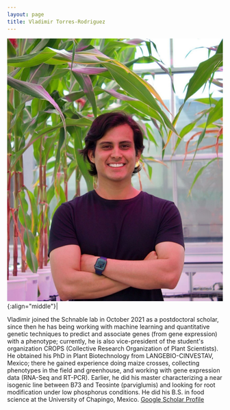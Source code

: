 ```yaml
---
layout: page
title: Vladimir Torres-Rodriguez 
---
```


![Vladimir Torres-Rodriguez](/images/People_Images/Vlad2.jpg){:align="middle"}|

Vladimir joined the Schnable lab in October 2021 as a postdoctoral scholar, since then he has being working with machine learning and quantitative genetic techniques to predict and associate genes (from gene expression) with a phenotype; currently, he is also vice-president of the student's organization CROPS (Collective Research Organization of Plant Scientists). He obtained his PhD in Plant Biotechnology from LANGEBIO-CINVESTAV, Mexico; there he gained experience doing maize crosses, collecting phenotypes in the field and greenhouse, and working with gene expression data (RNA-Seq and RT-PCR). Earlier, he did his master characterizing a near isogenic line between B73 and Teosinte (parviglumis) and looking for root modification under low phosphorus conditions. He did his B.S. in food science at the University of Chapingo, Mexico.
[Google Scholar Profile](https://scholar.google.com/citations?user=2Sw6ukUAAAAJ&hl=en&oi=ao)

